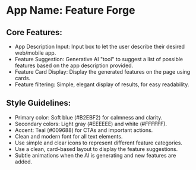 # **App Name**: Feature Forge

## Core Features:

- App Description Input: Input box to let the user describe their desired web/mobile app.
- Feature Suggestion: Generative AI "tool" to suggest a list of possible features based on the app description provided.
- Feature Card Display: Display the generated features on the page using cards.
- Feature filtering: Simple, elegant display of results, for easy readability.

## Style Guidelines:

- Primary color: Soft blue (#B2EBF2) for calmness and clarity.
- Secondary colors: Light gray (#EEEEEE) and white (#FFFFFF).
- Accent: Teal (#009688) for CTAs and important actions.
- Clean and modern font for all text elements.
- Use simple and clear icons to represent different feature categories.
- Use a clean, card-based layout to display the feature suggestions.
- Subtle animations when the AI is generating and new features are added.